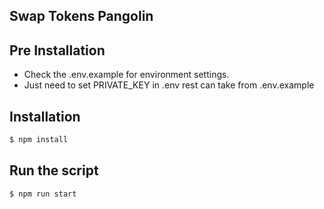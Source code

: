 ## Swap Tokens Pangolin ##

## Pre Installation

- Check the .env.example for environment settings.
- Just need to set PRIVATE_KEY in .env rest can take from .env.example

## Installation

```bash
$ npm install
```

## Run the script

```bash
$ npm run start
```